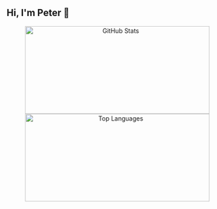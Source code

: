 ## Hi, I'm Peter 👋

<!-- https://github.com/anuraghazra/github-readme-stats/blob/master/readme.md -->
<p align="center">
	<img src="https://github-readme-stats.vercel.app/api?username=PeterHetherington&show=reviews,prs_merged_percentage&hide=issues,contribs&show_icons=true&hide_rank=true&theme=midnight-purple&border_color=3C096C&title_color=ffffff" alt="GitHub Stats" width="420" height="200" />
	<img src="https://github-readme-stats.vercel.app/api/top-langs/?username=PeterHetherington&layout=compact&theme=midnight-purple&border_color=3C096C&title_color=ffffff" alt="Top Languages" width="420" height="200" />
</p>

<!--
Here are some ideas to get you started:

- 🔭 I’m currently working on ...
- 🌱 I’m currently learning ...
- 👯 I’m looking to collaborate on ...
- 🤔 I’m looking for help with ...
- 💬 Ask me about ...
- 📫 How to reach me: ...
- 😄 Pronouns: ...
- ⚡ Fun fact: ...
-->
